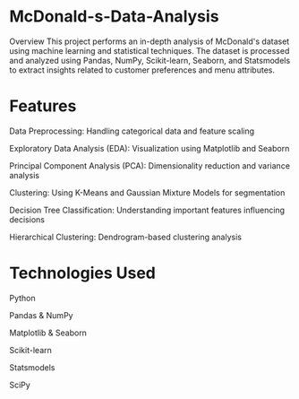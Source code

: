 # McDonald-s-Data-Analysis
Overview
This project performs an in-depth analysis of McDonald's dataset using machine learning and statistical techniques. The dataset is processed and analyzed using Pandas, NumPy, Scikit-learn, Seaborn, and Statsmodels to extract insights related to customer preferences and menu attributes.

# Features
Data Preprocessing: Handling categorical data and feature scaling

Exploratory Data Analysis (EDA): Visualization using Matplotlib and Seaborn

Principal Component Analysis (PCA): Dimensionality reduction and variance analysis

Clustering: Using K-Means and Gaussian Mixture Models for segmentation

Decision Tree Classification: Understanding important features influencing decisions

Hierarchical Clustering: Dendrogram-based clustering analysis

# Technologies Used
Python

Pandas & NumPy

Matplotlib & Seaborn

Scikit-learn

Statsmodels

SciPy
